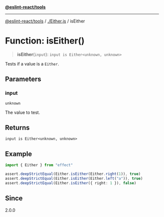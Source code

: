 [**@eslint-react/tools**](../../README.md)

***

[@eslint-react/tools](../../README.md) / [./Either.js](../README.md) / isEither

# Function: isEither()

> **isEither**(`input`): `input is Either<unknown, unknown>`

Tests if a value is a `Either`.

## Parameters

### input

`unknown`

The value to test.

## Returns

`input is Either<unknown, unknown>`

## Example

```ts
import { Either } from "effect"

assert.deepStrictEqual(Either.isEither(Either.right(1)), true)
assert.deepStrictEqual(Either.isEither(Either.left("a")), true)
assert.deepStrictEqual(Either.isEither({ right: 1 }), false)
```

## Since

2.0.0
